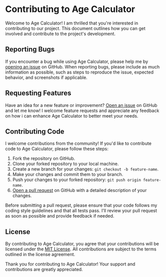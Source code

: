 # Contributing to Age Calculator

Welcome to Age Calculator! I am thrilled that you're interested in contributing to our project. This document outlines how you can get involved and contribute to the project's development.

## Reporting Bugs

If you encounter a bug while using Age Calculator, please help me by [opening an issue](link_to_issues) on GitHub. When reporting bugs, please include as much information as possible, such as steps to reproduce the issue, expected behavior, and screenshots if applicable.

## Requesting Features

Have an idea for a new feature or improvement? [Open an issue](link_to_issues) on GitHub and let me know! I welcome feature requests and appreciate any feedback on how i can enhance Age Calculator to better meet your needs.

## Contributing Code

I welcome contributions from the community! If you'd like to contribute code to Age Calculator, please follow these steps:

1. Fork the repository on GitHub.
2. Clone your forked repository to your local machine.
3. Create a new branch for your changes: `git checkout -b feature-name`.
4. Make your changes and commit them to your branch.
5. Push your changes to your forked repository: `git push origin feature-name`.
6. [Open a pull request](link_to_pull_requests) on GitHub with a detailed description of your changes.

Before submitting a pull request, please ensure that your code follows my coding style guidelines and that all tests pass. I'll review your pull request as soon as possible and provide feedback if needed.

## License

By contributing to Age Calculator, you agree that your contributions will be licensed under the [MIT License](./LICENSE). All contributions are subject to the terms outlined in the license agreement.

Thank you for contributing to Age Calculator! Your support and contributions are greatly appreciated.
